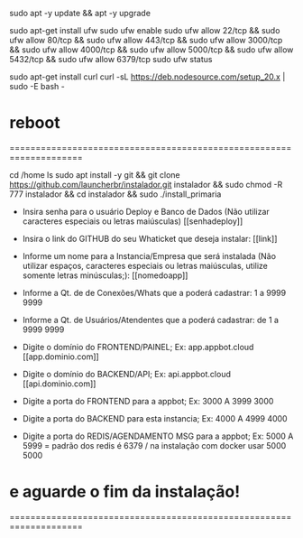 sudo apt -y update && apt -y upgrade

sudo apt-get install ufw
sudo ufw enable
sudo ufw allow 22/tcp && sudo ufw allow 80/tcp && sudo ufw allow 443/tcp && sudo ufw allow 3000/tcp && sudo ufw allow 4000/tcp && sudo ufw allow 5000/tcp && sudo ufw allow 5432/tcp && sudo ufw allow 6379/tcp
sudo ufw status

sudo apt-get install curl
curl -sL https://deb.nodesource.com/setup_20.x | sudo -E bash -

reboot
====================================================================
====================================================================

cd /home
ls
sudo apt install -y git && git clone https://github.com/launcherbr/instalador.git instalador && sudo chmod -R 777 instalador  && cd instalador  && sudo ./install_primaria

- Insira senha para o usuário Deploy e Banco de Dados (Não utilizar caracteres especiais ou letras maiúsculas)
[[senhadeploy]]

- Insira o link do GITHUB do seu Whaticket que deseja instalar:
[[link]]

- Informe um nome para a Instancia/Empresa que será instalada (Não utilizar espaços, caracteres especiais ou letras maiúsculas, utilize somente letras minúsculas;):
[[nomedoapp]]

- Informe a Qt. de de Conexões/Whats que a poderá cadastrar: 1 a 9999
9999

- Informe a Qt. de Usuários/Atendentes que a poderá cadastrar: de 1 a 9999
9999

- Digite o domínio do FRONTEND/PAINEL; Ex: app.appbot.cloud
[[app.dominio.com]]

- Digite o domínio do BACKEND/API; Ex: api.appbot.cloud
[[api.dominio.com]]

- Digite a porta do FRONTEND para a appbot; Ex: 3000 A 3999
3000

- Digite a porta do BACKEND para esta instancia; Ex: 4000 A 4999
4000

- Digite a porta do REDIS/AGENDAMENTO MSG para a appbot; Ex: 5000 A 5999 = padrão dos redis é 6379 / na instalação com docker usar 5000
5000

e aguarde o fim da instalação!
====================================================================
====================================================================
